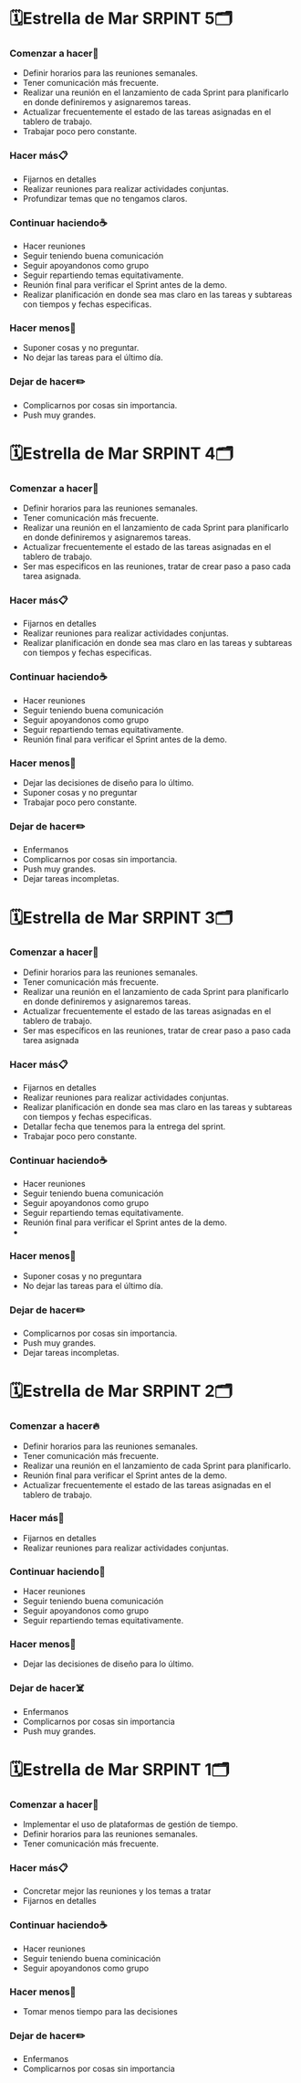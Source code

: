 # 🗓️Estrella de Mar SRPINT 5🗂️

### Comenzar a hacer🌷

- Definir horarios para las reuniones semanales.
- Tener comunicación más frecuente.
- Realizar una reunión en el lanzamiento de cada Sprint para planificarlo en donde definiremos y asignaremos tareas.
- Actualizar frecuentemente el estado de las tareas asignadas en el tablero de trabajo.
- Trabajar poco pero constante.

### Hacer más📋

- Fijarnos en detalles
- Realizar reuniones para realizar actividades conjuntas.
- Profundizar temas que no tengamos claros.

### Continuar haciendo☕

- Hacer reuniones
- Seguir teniendo buena comunicación
- Seguir apoyandonos como grupo
- Seguir repartiendo temas equitativamente.
- Reunión final para verificar el Sprint antes de la demo.
- Realizar planificación en donde sea mas claro en las tareas y subtareas con tiempos y fechas especificas.

### Hacer menos🥕

- Suponer cosas y no preguntar.
- No dejar las tareas para el último día.

### Dejar de hacer✏️

- Complicarnos por cosas sin importancia.
- Push muy grandes.

# 🗓️Estrella de Mar SRPINT 4🗂️

### Comenzar a hacer🌷

- Definir horarios para las reuniones semanales.
- Tener comunicación más frecuente.
- Realizar una reunión en el lanzamiento de cada Sprint para planificarlo en donde definiremos y asignaremos tareas.
- Actualizar frecuentemente el estado de las tareas asignadas en el tablero de trabajo.
- Ser mas especificos en las reuniones, tratar de crear paso a paso cada tarea asignada.

### Hacer más📋

- Fijarnos en detalles
- Realizar reuniones para realizar actividades conjuntas.
- Realizar planificación en donde sea mas claro en las tareas y subtareas con tiempos y fechas especificas.

### Continuar haciendo☕

- Hacer reuniones
- Seguir teniendo buena comunicación
- Seguir apoyandonos como grupo
- Seguir repartiendo temas equitativamente.
- Reunión final para verificar el Sprint antes de la demo.

### Hacer menos🥕

- Dejar las decisiones de diseño para lo último.
- Suponer cosas y no preguntar
- Trabajar poco pero constante.

### Dejar de hacer✏️

- Enfermanos
- Complicarnos por cosas sin importancia.
- Push muy grandes.
- Dejar tareas incompletas.

# 🗓️Estrella de Mar SRPINT 3🗂️

### Comenzar a hacer🌷

- Definir horarios para las reuniones semanales.
- Tener comunicación más frecuente.
- Realizar una reunión en el lanzamiento de cada Sprint para planificarlo en donde definiremos y asignaremos tareas.
- Actualizar frecuentemente el estado de las tareas asignadas en el tablero de trabajo.
- Ser mas específicos en las reuniones, tratar de crear paso a paso cada tarea asignada
### Hacer más📋

- Fijarnos en detalles
- Realizar reuniones para realizar actividades conjuntas.
- Realizar planificación en donde sea mas claro en las tareas y subtareas con tiempos y fechas especificas.
- Detallar fecha  que tenemos para la entrega del sprint.
- Trabajar poco pero constante.
### Continuar haciendo☕

- Hacer reuniones
- Seguir teniendo buena comunicación
- Seguir apoyandonos como grupo
- Seguir repartiendo temas equitativamente.
- Reunión final para verificar el Sprint antes de la demo.
-
### Hacer menos🥕

- Suponer cosas y no preguntara
- No dejar las tareas para el último día.

### Dejar de hacer✏️

- Complicarnos por cosas sin importancia.
- Push muy grandes.
- Dejar tareas incompletas.

# 🗓️Estrella de Mar SRPINT 2🗂️

### Comenzar a hacer🔥

- Definir horarios para las reuniones semanales.
- Tener comunicación más frecuente.
- Realizar una reunión en el lanzamiento de cada Sprint para planificarlo.
- Reunión final para verificar el Sprint antes de la demo.
- Actualizar frecuentemente el estado de las tareas asignadas en el tablero de trabajo.

### Hacer más🍂

- Fijarnos en detalles
- Realizar reuniones para realizar actividades conjuntas.

### Continuar haciendo🧡

- Hacer reuniones
- Seguir teniendo buena comunicación
- Seguir apoyandonos como grupo
- Seguir repartiendo temas equitativamente.

### Hacer menos👻

- Dejar las decisiones de diseño para lo último.

### Dejar de hacer☠️

- Enfermanos
- Complicarnos por cosas sin importancia
- Push muy grandes.

# 🗓️Estrella de Mar SRPINT 1🗂️

### Comenzar a hacer🌷

- Implementar el uso de plataformas de gestión de tiempo.
- Definir horarios para las reuniones semanales.
- Tener comunicación más frecuente.

### Hacer más📋

- Concretar mejor las reuniones y los temas a tratar
- Fijarnos en detalles

### Continuar haciendo☕

- Hacer reuniones
- Seguir teniendo buena cominicación
- Seguir apoyandonos como grupo

### Hacer menos🥕

- Tomar menos tiempo para las decisiones

### Dejar de hacer✏️

- Enfermanos
- Complicarnos por cosas sin importancia
